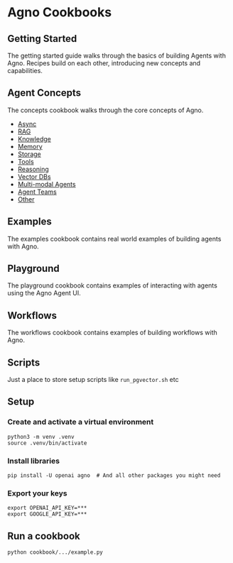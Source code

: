 # Agno Cookbooks

## Getting Started

The getting started guide walks through the basics of building Agents with Agno. Recipes build on each other, introducing new concepts and capabilities.

## Agent Concepts

The concepts cookbook walks through the core concepts of Agno.

- [Async](./agent_concepts/async)
- [RAG](./agent_concepts/rag)
- [Knowledge](./agent_concepts/knowledge)
- [Memory](./agent_concepts/memory)
- [Storage](storage)
- [Tools](./tools)
- [Reasoning](./reasoning)
- [Vector DBs](./agent_concepts/knowledge/vector_dbs)
- [Multi-modal Agents](./agent_concepts/multimodal)
- [Agent Teams](./teams)
- [Other](./agent_concepts/other)

## Examples

The examples cookbook contains real world examples of building agents with Agno.

## Playground

The playground cookbook contains examples of interacting with agents using the Agno Agent UI.

## Workflows

The workflows cookbook contains examples of building workflows with Agno.

## Scripts

Just a place to store setup scripts like `run_pgvector.sh` etc

## Setup

### Create and activate a virtual environment

```shell
python3 -m venv .venv
source .venv/bin/activate
```

### Install libraries

```shell
pip install -U openai agno  # And all other packages you might need
```

### Export your keys

```shell
export OPENAI_API_KEY=***
export GOOGLE_API_KEY=***
```

## Run a cookbook

```shell
python cookbook/.../example.py
```
